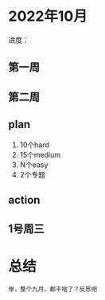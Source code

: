 # 2022年10月

进度：
## 第一周
## 第二周

## plan

1. 10个hard
2. 15个medium
3. N个easy
4. 2个专题

## action

## 1号周三


# 总结
    惨，整个九月，都干啥了？反思吧